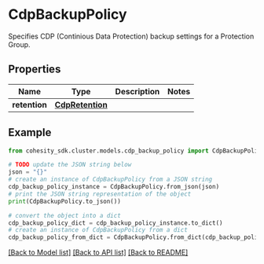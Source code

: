 # CdpBackupPolicy

Specifies CDP (Continious Data Protection) backup settings for a Protection Group.

## Properties

Name | Type | Description | Notes
------------ | ------------- | ------------- | -------------
**retention** | [**CdpRetention**](CdpRetention.md) |  | 

## Example

```python
from cohesity_sdk.cluster.models.cdp_backup_policy import CdpBackupPolicy

# TODO update the JSON string below
json = "{}"
# create an instance of CdpBackupPolicy from a JSON string
cdp_backup_policy_instance = CdpBackupPolicy.from_json(json)
# print the JSON string representation of the object
print(CdpBackupPolicy.to_json())

# convert the object into a dict
cdp_backup_policy_dict = cdp_backup_policy_instance.to_dict()
# create an instance of CdpBackupPolicy from a dict
cdp_backup_policy_from_dict = CdpBackupPolicy.from_dict(cdp_backup_policy_dict)
```
[[Back to Model list]](../README.md#documentation-for-models) [[Back to API list]](../README.md#documentation-for-api-endpoints) [[Back to README]](../README.md)


